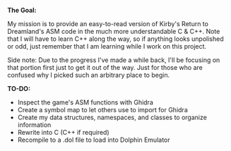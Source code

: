 **The Goal:**

My mission is to provide an easy-to-read version of Kirby's Return to Dreamland's ASM code in the much more understandable C & C++. Note that I will have to learn C++ along the way, so if anything looks unpolished or odd, just remember that I am learning while I work on this project.

Side note: Due to the progress I've made a while back, I'll be focusing on that portion first just to get it out of the way. Just for those who are confused why I picked such an arbitrary place to begin.

**TO-DO:**
- Inspect the game's ASM functions with Ghidra
- Create a symbol map to let others use to import for Ghidra
- Create my data structures, namespaces, and classes to organize information
- Rewrite into C (C++ if required)
- Recompile to a .dol file to load into Dolphin Emulator
